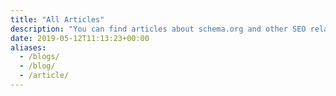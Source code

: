 ```yaml
---
title: "All Articles"
description: "You can find articles about schema.org and other SEO related stuff here"
date: 2019-05-12T11:13:23+00:00
aliases:
  - /blogs/
  - /blog/
  - /article/
---
```

